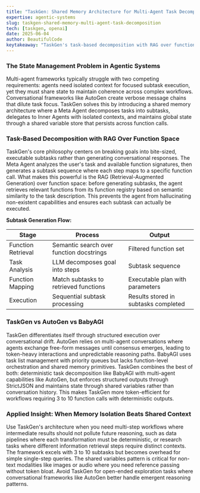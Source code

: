 ```yaml
---
title: "TaskGen: Shared Memory Architecture for Multi-Agent Task Decomposition"
expertise: agentic-systems
slug: taskgen-shared-memory-multi-agent-task-decomposition
tech: [taskgen, openai]
date: 2025-06-04
author: BeautifulCode
keytakeaway: "TaskGen's task-based decomposition with RAG over function space enables reliable multi-agent execution by semantically matching user goals to available functions before generating subtask plans, while avoiding the token inefficiency of conversational frameworks through structured state management."
---
```


### The State Management Problem in Agentic Systems

Multi-agent frameworks typically struggle with two competing requirements: agents need isolated context for focused subtask execution, yet they must share state to maintain coherence across complex workflows. Conversational frameworks like AutoGen create verbose message chains that dilute task focus. TaskGen solves this by introducing a shared memory architecture where a Meta Agent decomposes tasks into subtasks, delegates to Inner Agents with isolated contexts, and maintains global state through a shared variable store that persists across function calls.

### Task-Based Decomposition with RAG Over Function Space

TaskGen's core philosophy centers on breaking goals into bite-sized, executable subtasks rather than generating conversational responses. The Meta Agent analyzes the user's task and available function signatures, then generates a subtask sequence where each step maps to a specific function call. What makes this powerful is the RAG (Retrieval-Augmented Generation) over function space: before generating subtasks, the agent retrieves relevant functions from its function registry based on semantic similarity to the task description. This prevents the agent from hallucinating non-existent capabilities and ensures each subtask can actually be executed.

**Subtask Generation Flow:**

| Stage | Process | Output |
|-------|---------|--------|
| Function Retrieval | Semantic search over function docstrings | Filtered function set |
| Task Analysis | LLM decomposes goal into steps | Subtask sequence |
| Function Mapping | Match subtasks to retrieved functions | Executable plan with parameters |
| Execution | Sequential subtask processing | Results stored in subtasks completed |

### TaskGen vs AutoGen vs BabyAGI

TaskGen differentiates itself through structured execution over conversational drift. AutoGen relies on multi-agent conversations where agents exchange free-form messages until consensus emerges, leading to token-heavy interactions and unpredictable reasoning paths. BabyAGI uses task list management with priority queues but lacks function-level orchestration and shared memory primitives. TaskGen combines the best of both: deterministic task decomposition like BabyAGI with multi-agent capabilities like AutoGen, but enforces structured outputs through StrictJSON and maintains state through shared variables rather than conversation history. This makes TaskGen more token-efficient for workflows requiring 3 to 10 function calls with deterministic outputs.

### Applied Insight: When Memory Isolation Beats Shared Context

Use TaskGen's architecture when you need multi-step workflows where intermediate results should not pollute future reasoning, such as data pipelines where each transformation must be deterministic, or research tasks where different information retrieval steps require distinct contexts. The framework excels with 3 to 10 subtasks but becomes overhead for simple single-step queries. The shared variables pattern is critical for non-text modalities like images or audio where you need reference passing without token bloat. Avoid TaskGen for open-ended exploration tasks where conversational frameworks like AutoGen better handle emergent reasoning patterns.